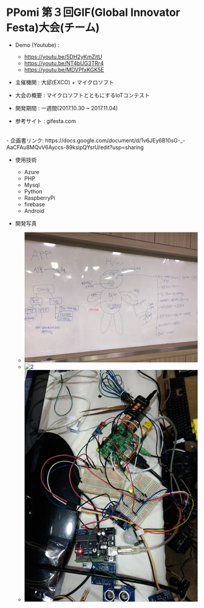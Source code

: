 # PPomi 第３回GIF(Global Innovator Festa)大会(チーム)

- Demo (Youtube) : 
    - https://youtu.be/5DH2yKmZitU
	- https://youtu.be/NT4bUG3TRr4
	- https://youtu.be/MDVPfxKGK5E

- 主催機関 : 大邱(EXCO) + マイクロソフト
- 大会の概要 : マイクロソフトとともにするIoTコンテスト
- 開発期間 : 一週間(2017.10.30 ~ 2017.11.04)
- 参考サイト : gifesta.com
<br>
- 企画書リンク: https://docs.google.com/document/d/1v6JEy6B10sG-_-AaCFAu8MQvV6Ayccs-89ksipQYsrU/edit?usp=sharing <br>

- 使用技術
    - Azure
    - PHP
    - Mysql
    - Python
    - RaspberryPi
    - firebase
    - Android
 
- 開発写真
    - ![1](./1.jpg)<br>
    - ![2](./2.jpg)<br>
    - ![3](./3.jpg)
